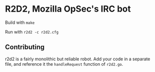 R2D2, Mozilla OpSec's IRC bot
=============================

Build with `make`

Run with `r2d2 -c r2d2.cfg`

Contributing
------------

r2d2 is a fairly monolithic but reliable robot. Add your code in a separate
file, and reference it the `handleRequest` function of `r2d2.go`.

